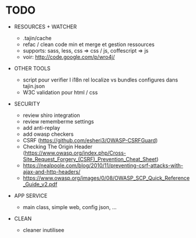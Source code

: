 # TODO #

  * RESOURCES + WATCHER
    * .tajin/cache
    * refac / clean code min et merge et gestion ressources
    * supports: sass, less, css => css / js, coffescript => js
    * voir: http://code.google.com/p/wro4j/

  * OTHER TOOLS
    * script pour verifier l i18n rel localize vs bundles configures dans tajin.json
    * W3C validation  pour html / css

  * SECURITY
    * review shiro integration
    * review rememberme settings
    * add anti-replay
    * add owasp checkers
    * CSRF (https://github.com/esheri3/OWASP-CSRFGuard)
    * Checking The Origin Header (https://www.owasp.org/index.php/Cross-Site_Request_Forgery_(CSRF)_Prevention_Cheat_Sheet)
    * https://nealpoole.com/blog/2010/11/preventing-csrf-attacks-with-ajax-and-http-headers/
    * https://www.owasp.org/images/0/08/OWASP_SCP_Quick_Reference_Guide_v2.pdf

  * APP SERVICE
    * main class, simple web, config json, ...

  * CLEAN
    * cleaner inutilisee

